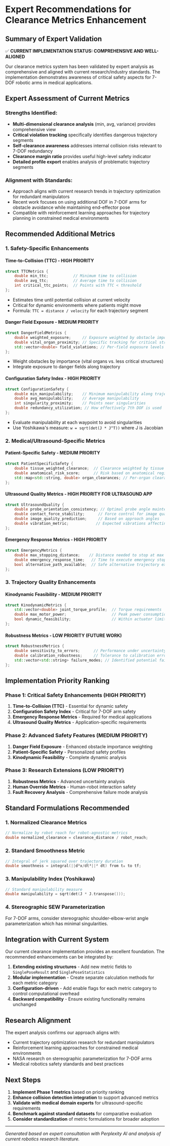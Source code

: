 # Expert Recommendations for Clearance Metrics Enhancement

## Summary of Expert Validation

✅ **CURRENT IMPLEMENTATION STATUS: COMPREHENSIVE AND WELL-ALIGNED**

Our clearance metrics system has been validated by expert analysis as comprehensive and aligned with current research/industry standards. The implementation demonstrates awareness of critical safety aspects for 7-DOF robotic arms in medical applications.

## Expert Assessment of Current Metrics

### Strengths Identified:
- **Multi-dimensional clearance analysis** (min, avg, variance) provides comprehensive view
- **Critical violation tracking** specifically identifies dangerous trajectory segments
- **Self-clearance awareness** addresses internal collision risks relevant to 7-DOF redundancy
- **Clearance margin ratio** provides useful high-level safety indicator
- **Detailed profile export** enables analysis of problematic trajectory segments

### Alignment with Standards:
- Approach aligns with current research trends in trajectory optimization for redundant manipulators
- Recent work focuses on using additional DOF in 7-DOF arms for obstacle avoidance while maintaining end-effector pose
- Compatible with reinforcement learning approaches for trajectory planning in constrained medical environments

## Recommended Additional Metrics

### 1. Safety-Specific Enhancements

#### Time-to-Collision (TTC) - HIGH PRIORITY
```cpp
struct TTCMetrics {
    double min_ttc;           // Minimum time to collision
    double avg_ttc;           // Average time to collision
    int critical_ttc_points;  // Points with TTC < threshold
};
```
- Estimates time until potential collision at current velocity
- Critical for dynamic environments where patients might move
- Formula: `TTC = distance / velocity` for each trajectory segment

#### Danger Field Exposure - MEDIUM PRIORITY
```cpp
struct DangerFieldMetrics {
    double weighted_exposure;     // Exposure weighted by obstacle importance
    double vital_organ_proximity; // Specific tracking for critical structures
    std::vector<double> field_violations; // Per-field exposure levels
};
```
- Weight obstacles by importance (vital organs vs. less critical structures)
- Integrate exposure to danger fields along trajectory

#### Configuration Safety Index - HIGH PRIORITY
```cpp
struct ConfigurationSafety {
    double min_manipulability;    // Minimum manipulability along trajectory
    double avg_manipulability;    // Average manipulability
    int singularity_proximity;    // Points near singularities
    double redundancy_utilization; // How effectively 7th DOF is used
};
```
- Evaluate manipulability at each waypoint to avoid singularities
- Use Yoshikawa's measure: `w = sqrt(det(J * J^T))` where J is Jacobian

### 2. Medical/Ultrasound-Specific Metrics

#### Patient-Specific Safety - MEDIUM PRIORITY
```cpp
struct PatientSpecificSafety {
    double tissue_weighted_clearance;  // Clearance weighted by tissue sensitivity
    double anatomical_risk_score;      // Risk based on anatomical region
    std::map<std::string, double> organ_clearances; // Per-organ clearance tracking
};
```

#### Ultrasound Quality Metrics - HIGH PRIORITY FOR ULTRASOUND APP
```cpp
struct UltrasoundQuality {
    double probe_orientation_consistency; // Optimal probe angle maintenance
    double contact_force_stability;      // Force control for image quality
    double image_quality_prediction;     // Based on approach angles
    double vibration_metric;            // Expected vibrations affecting image
};
```

#### Emergency Response Metrics - HIGH PRIORITY
```cpp
struct EmergencyMetrics {
    double max_stopping_distance;    // Distance needed to stop at max deceleration
    double emergency_response_time;   // Time to execute emergency stop
    bool alternative_path_available;  // Safe alternative trajectory exists
};
```

### 3. Trajectory Quality Enhancements

#### Kinodynamic Feasibility - MEDIUM PRIORITY
```cpp
struct KinodynamicMetrics {
    std::vector<double> joint_torque_profile;  // Torque requirements
    double max_motor_power;                    // Peak power consumption
    bool dynamic_feasibility;                  // Within actuator limits
};
```

#### Robustness Metrics - LOW PRIORITY (FUTURE WORK)
```cpp
struct RobustnessMetrics {
    double sensitivity_to_errors;      // Performance under uncertainty
    double calibration_robustness;     // Tolerance to calibration errors
    std::vector<std::string> failure_modes; // Identified potential failures
};
```

## Implementation Priority Ranking

### Phase 1: Critical Safety Enhancements (HIGH PRIORITY)
1. **Time-to-Collision (TTC)** - Essential for dynamic safety
2. **Configuration Safety Index** - Critical for 7-DOF arm safety
3. **Emergency Response Metrics** - Required for medical applications
4. **Ultrasound Quality Metrics** - Application-specific requirements

### Phase 2: Advanced Safety Features (MEDIUM PRIORITY)
1. **Danger Field Exposure** - Enhanced obstacle importance weighting
2. **Patient-Specific Safety** - Personalized safety profiles
3. **Kinodynamic Feasibility** - Complete dynamic analysis

### Phase 3: Research Extensions (LOW PRIORITY)
1. **Robustness Metrics** - Advanced uncertainty analysis
2. **Human Override Metrics** - Human-robot interaction safety
3. **Fault Recovery Analysis** - Comprehensive failure mode analysis

## Standard Formulations Recommended

### 1. Normalized Clearance Metrics
```cpp
// Normalize by robot reach for robot-agnostic metrics
double normalized_clearance = clearance_distance / robot_reach;
```

### 2. Standard Smoothness Metric
```cpp
// Integral of jerk squared over trajectory duration
double smoothness = integral(||d³x/dt³||² dt) from t₀ to tf;
```

### 3. Manipulability Index (Yoshikawa)
```cpp
// Standard manipulability measure
double manipulability = sqrt(det(J * J.transpose()));
```

### 4. Stereographic SEW Parameterization
For 7-DOF arms, consider stereographic shoulder-elbow-wrist angle parameterization which has minimal singularities.

## Integration with Current System

Our current clearance implementation provides an excellent foundation. The recommended enhancements can be integrated by:

1. **Extending existing structures** - Add new metric fields to `SinglePoseResult` and `SinglePoseStatistics`
2. **Modular implementation** - Create separate calculation methods for each metric category
3. **Configuration-driven** - Add enable flags for each metric category to control computational overhead
4. **Backward compatibility** - Ensure existing functionality remains unchanged

## Research Alignment

The expert analysis confirms our approach aligns with:
- Current trajectory optimization research for redundant manipulators
- Reinforcement learning approaches for constrained medical environments
- NASA research on stereographic parameterization for 7-DOF arms
- Medical robotics safety standards and best practices

## Next Steps

1. **Implement Phase 1 metrics** based on priority ranking
2. **Enhance collision detection integration** to support advanced metrics
3. **Validate with medical domain experts** for ultrasound-specific requirements
4. **Benchmark against standard datasets** for comparative evaluation
5. **Consider standardization** of metric formulations for broader adoption

---

*Generated based on expert consultation with Perplexity AI and analysis of current robotics research literature.*
